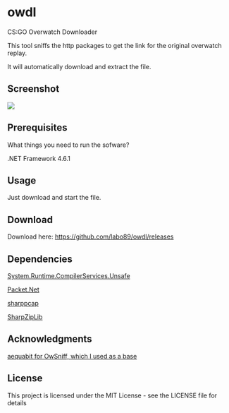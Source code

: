 # owdl
CS:GO Overwatch Downloader

This tool sniffs the http packages to get the link for the original overwatch replay.

It will automatically download and extract the file.

## Screenshot
![](https://github.com/labo89/owdl/blob/master/screenshots/screenshot1.png?raw=true "")

## Prerequisites
What things you need to run the sofware?

.NET Framework 4.6.1
## Usage
Just download and start the file.

## Download
Download here: https://github.com/labo89/owdl/releases

## Dependencies
[System.Runtime.CompilerServices.Unsafe](https://github.com/dotnet/runtime/tree/master/src/libraries/System.Runtime.CompilerServices.Unsafe)

[Packet.Net](https://github.com/chmorgan/packetnet)

[sharppcap](https://github.com/chmorgan/sharppcap)

[SharpZipLib](https://github.com/icsharpcode/SharpZipLib)

## Acknowledgments
[aequabit for OwSniff, which I used as a base](https://github.com/aequabit/OwSniff)

## License
This project is licensed under the MIT License - see the LICENSE file for details
